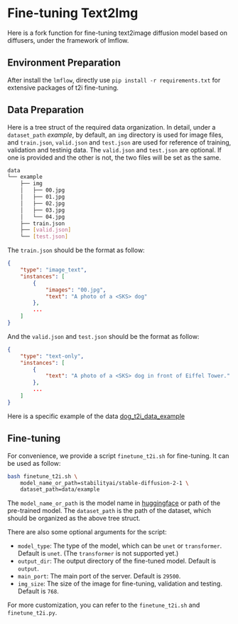 # Fine-tuning Text2Img

Here is a fork function for fine-tuning text2image diffusion model based on diffusers, under the framework of lmflow.

## Environment Preparation

After install the `lmflow`, directly use `pip install -r requirements.txt` for extensive packages of t2i fine-tuning.

## Data Preparation

Here is a tree struct of the required data organization. In detail, under a `dataset_path` *example*, by default, an `img` directory is used for image files, and `train.json`, `valid.json` and `test.json` are used for reference of training, validation and testinig data. The `valid.json` and `test.json` are optional. If one is provided and the other is not, the two files will be set as the same.

```bash
data
└── example
    ├── img
    │   ├── 00.jpg
    │   ├── 01.jpg
    │   ├── 02.jpg
    │   ├── 03.jpg
    │   └── 04.jpg
    ├── train.json
    ├── [valid.json]
    └── [test.json]
```

The `train.json` should be the format as follow:

```json
{
    "type": "image_text",
    "instances": [
        {
            "images": "00.jpg",
            "text": "A photo of a <SKS> dog"
        },
        ...
    ]
}
```

And the `valid.json` and `test.json` should be the format as follow:

```json
{
    "type": "text-only",
    "instances": [
        {
            "text": "A photo of a <SKS> dog in front of Eiffel Tower."
        },
        ...
    ]
}
```

Here is a specific example of the data [dog_t2i_data_example](https://drive.google.com/drive/folders/106ahvIrXbiuZMBw0NuOTjY0vnM_xXARW?usp=sharing)

## Fine-tuning

For convenience, we provide a script `finetune_t2i.sh` for fine-tuning. It can be used as follow:

```bash
bash finetune_t2i.sh \
    model_name_or_path=stabilityai/stable-diffusion-2-1 \
    dataset_path=data/example
```

The `model_name_or_path` is the model name in [huggingface](https://huggingface.co/) or path of the pre-trained model. The `dataset_path` is the path of the dataset, which should be organized as the above tree struct.

There are also some optional arguments for the script:

- `model_type`: The type of the model, which can be `unet` or `transformer`. Default is `unet`. (The `transformer` is not supported yet.)
- `output_dir`: The output directory of the fine-tuned model. Default is `output`.
- `main_port`: The main port of the server. Default is `29500`.
- `img_size`: The size of the image for fine-tuning, validation and testing. Default is `768`.

For more customization, you can refer to the `finetune_t2i.sh` and `finetune_t2i.py`.
